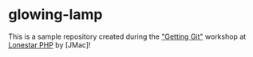 glowing-lamp
=======
This is a sample repository created during the ["Getting Git"](https://gettinggit.com) workshop at [Lonestar PHP](http://lonestar.php) by [JMac]!
